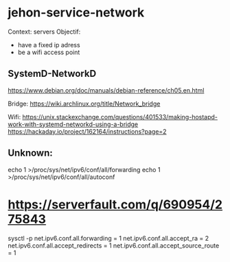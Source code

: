 
# jehon-service-network

Context: servers
Objectif: 
  - have a fixed ip adress
  - be a wifi access point

## SystemD-NetworkD

https://www.debian.org/doc/manuals/debian-reference/ch05.en.html

Bridge: 
https://wiki.archlinux.org/title/Network_bridge

Wifi:
https://unix.stackexchange.com/questions/401533/making-hostapd-work-with-systemd-networkd-using-a-bridge
https://hackaday.io/project/162164/instructions?page=2


## Unknown:

echo 1 >/proc/sys/net/ipv6/conf/all/forwarding
echo 1 >/proc/sys/net/ipv6/conf/all/autoconf

# https://serverfault.com/q/690954/275843

sysctl -p
net.ipv6.conf.all.forwarding = 1
net.ipv6.conf.all.accept_ra = 2
net.ipv6.conf.all.accept_redirects = 1
net.ipv6.conf.all.accept_source_route = 1
